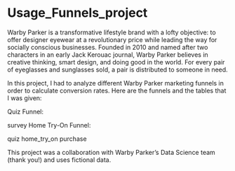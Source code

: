 # Usage_Funnels_project

Warby Parker is a transformative lifestyle brand with a lofty objective: to offer designer eyewear at a revolutionary price while leading the way for socially conscious businesses. 
Founded in 2010 and named after two characters in an early Jack Kerouac journal, Warby Parker believes in creative thinking, smart design, and doing good in the world. 
For every pair of eyeglasses and sunglasses sold, a pair is distributed to someone in need.

In this project, I had to analyze different Warby Parker marketing funnels in order to calculate conversion rates. Here are the funnels and the tables that I was given:

Quiz Funnel:

survey
Home Try-On Funnel:

quiz
home_try_on
purchase

This project was a collaboration with Warby Parker’s Data Science team (thank you!) and uses fictional data.

